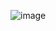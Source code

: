 ![image](https://user-images.githubusercontent.com/122154728/216611353-f2b822a8-6ec2-452b-940a-9f5cc37f4558.png)
